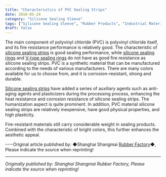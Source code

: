 ```yaml
---
title: "Characteristics of PVC Sealing Strips"
date: 2010-05-24
category: "Silicone Sealing Sleeve"
tags: ["Silicone Sealing Sleeve", "Rubber Products", "Industrial Materials"]
draft: false
---
```


The main component of polyvinyl chloride (PVC) is polyvinyl chloride itself, and its fire resistance performance is relatively good. The characteristic of [silicone sealing strips](http://www.smpolymer.com/guijiaomifengtiao/) is good sealing performance, while [silicone sealing rings](http://www.smpolymer.com/) and [V-type sealing rings](http://www.smpolymer.com/) do not have as good fire resistance as silicone sealing strips. PVC is a synthetic material that can be manufactured according to the needs of various manufacturers. There are many colors available for us to choose from, and it is corrosion-resistant, strong and durable.

[Silicone sealing strips](http://www.smpolymer.com/guijiaomifengtiao/) have added a series of auxiliary agents such as anti-aging agents and plasticizers during the processing process, enhancing the heat resistance and corrosion resistance of silicone sealing strips. The humanization aspect is quite prominent. In addition, PVC material silicone sealing strips are relatively inexpensive, have good physical properties, and high plasticity.

Fire-resistant materials still carry considerable weight in sealing products. Combined with the characteristic of bright colors, this further enhances the aesthetic appeal.

----Original article published by: ◆Shanghai Shangmai [Rubber Factory](http://www.smpolymer.com/)◆, Please indicate the source when reprinting!

---

*Originally published by: Shanghai Shangmai Rubber Factory, Please indicate the source when reprinting!*